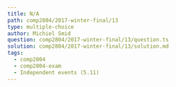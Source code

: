 ```yaml
---
title: N/A
path: comp2804/2017-winter-final/13
type: multiple-choice
author: Michiel Smid
question: comp2804/2017-winter-final/13/question.ts
solution: comp2804/2017-winter-final/13/solution.md
tags:
  - comp2804
  - comp2804-exam
  - Independent events (5.11)
---
```

